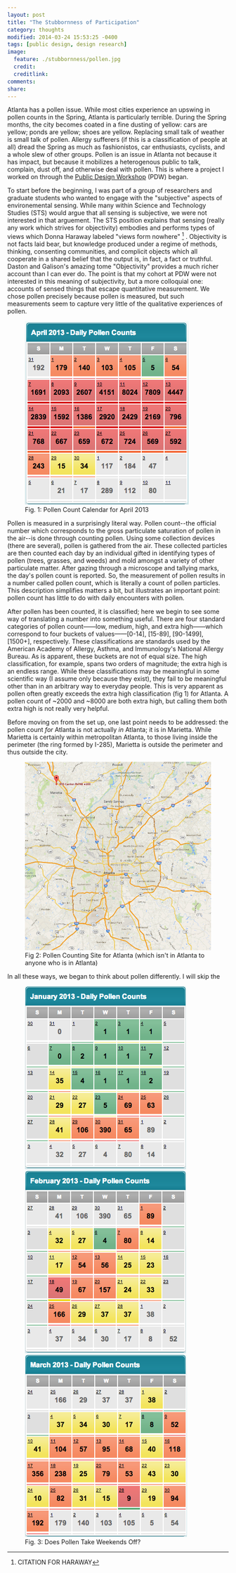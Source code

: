 ```yaml
---
layout: post
title: "The Stubbornness of Participation"
category: thoughts
modified: 2014-03-24 15:53:25 -0400
tags: [public design, design research]
image:
  feature: ./stubbornness/pollen.jpg
  credit: 
  creditlink: 
comments: 
share: 
---
```


Atlanta has a pollen issue. While most cities experience an upswing in pollen counts in the Spring, Atlanta is particularly terrible. During the Spring months, the city becomes coated in a fine dusting of yellow: cars are yellow; ponds are yellow; shoes are yellow. Replacing small talk of weather is small talk of pollen. Allergy sufferers (if this is a classification of people at all) dread the Spring as much as fashionistos, car enthusiasts, cyclists, and a whole slew of other groups. Pollen is an issue in Atlanta not because it has impact, but because it mobilizes a heterogenous public to talk, complain, dust off, and otherwise deal with pollen. This is where a project I worked on through the [Public Design Workshop](http://publicdesignworkshop.net) (PDW) began.

To start before the beginning, I was part of a group of researchers and graduate students who wanted to engage with the "subjective" aspects of environemental sensing. While many within Science and Technology Studies (STS) would argue that all sensing is subjective, we were not interested in that arguement. The STS position explains that sensing (really any work which strives for objectivity) embodies and performs types of views which Donna Haraway labeled "views form nowhere" [^1] . Objectivity is not facts laid bear, but knowledge produced under a regime of methods, thinking, consenting communities, and complicit objects which all cooperate in a shared belief that the output is, in fact, a fact or truthful. Daston and Galison's amazing tome "Objectivity" provides a much richer account than I can ever do. The point is that my cohort at PDW were not interested in this meaning of subjectivity, but a more colloquial one: accounts of sensed things that escape quantitative measurement. We chose pollen precisely because pollen is measured, but such measurements seem to capture very little of the qualitative experiences of pollen.

<figure>
	<img src="/images/stubbornness/pollen-count-apr.png">
	<figcaption>Fig. 1: Pollen Count Calendar for April 2013</figcaption>
</figure>

Pollen is measured in a surprisingly literal way. Pollen count--the official number which corresponds to the gross particulate saturation of pollen in the air--is done through counting pollen. Using some collection devices (there are several), pollen is gathered from the air. These collected particles are then counted each day by an individual gifted in identifying types of pollen (trees, grasses, and weeds) and mold amongst a variety of other particulate matter. After gazing through a microscope and tallying marks, the day's pollen count is reported. So, the measurement of pollen results in a number called pollen count, which is literally a count of pollen particles. This description simplifies matters a bit, but illustrates an important point: pollen count has little to do with daily encounters with pollen.

After pollen has been counted, it is classified; here we begin to see some way of translating a number into something useful. There are four standard categories of pollen count——low, medium, high, and extra high——which correspond to four buckets of values——[0-14], [15-89], [90-1499], [1500+], respectively. These classifications are standards used by the American Academy of Allergy, Asthma, and Immunology's National Allergy Bureau. As is apparent, these buckets are not of equal size. The high classification, for example, spans two orders of magnitude; the extra high is an endless range. While these classifications may be meaningful in some scientific way (I assume only because they exist), they fail to be meaningful other than in an arbitrary way to everyday people. This is very apparent as pollen often greatly exceeds the extra high classification (fig 1) for Atlanta. A pollen count of ~2000 and ~8000 are both extra high, but calling them both extra high is not really very helpful.

Before moving on from the set up, one last point needs to be addressed: the pollen count *for* Atlanta is not actually *in* Atlanta; it is in Marietta. While Marietta is certainly within metropolitan Atlanta, to those living inside the perimeter (the ring formed by I-285), Marietta is outside the perimeter and thus outside the city. 

<figure>
	<img src="/images/stubbornness/pollen-counting-site.png">
	<figcaption>Fig 2: Pollen Counting Site for Atlanta (which isn't in Atlanta to anyone who is in Atlanta)</figcaption>
</figure>

In all these ways, we began to think about pollen differently. I will skip the 

<figure class="third">
	<img src="/images/stubbornness/pollen-count-jan.png">
	<img src="/images/stubbornness/pollen-count-feb.png">
	<img src="/images/stubbornness/pollen-count-mar.png">
	<figcaption>Fig. 3: Does Pollen Take Weekends Off?</figcaption>
</figure>

[^1]: CITATION FOR HARAWAY
